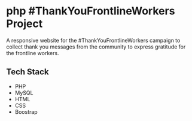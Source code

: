 # php #ThankYouFrontlineWorkers Project

A responsive website for the #ThankYouFrontlineWorkers campaign to collect thank you messages from the community to express gratitude for the frontline workers.

## Tech Stack

- PHP
- MySQL
- HTML
- CSS
- Boostrap
